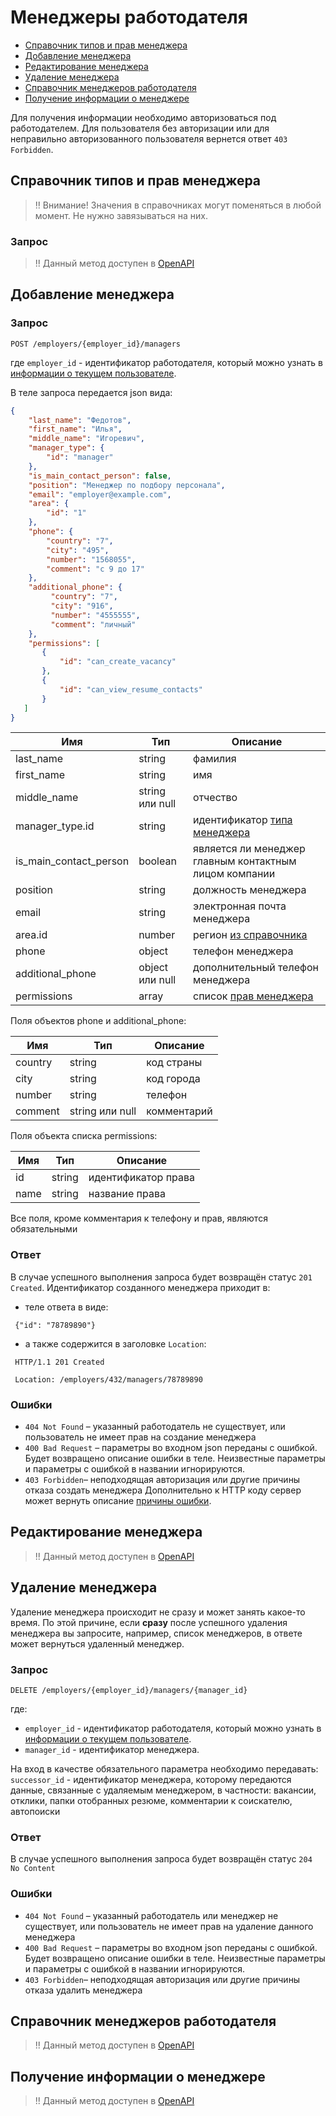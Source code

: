 # Менеджеры работодателя

* [Справочник типов и прав менеджера](#dict)
* [Добавление менеджера](#add)
* [Редактирование менеджера](#edit)
* [Удаление менеджера](#delete)
* [Справочник менеджеров работодателя](#list)
* [Получение информации о менеджере](#item)

Для получения информации необходимо авторизоваться под работодателем.
Для пользователя без авторизации или для неправильно авторизованного пользователя вернется ответ `403 Forbidden`.

<a name="dict"></a>
## Справочник типов и прав менеджера

> ‼️ Внимание! Значения в справочниках могут поменяться в любой момент. Не нужно завязываться на них.

### Запрос
> !! Данный метод доступен в [OpenAPI](https://api.hh.ru/openapi/redoc#tag/Menedzhery-rabotodatelya/paths/~1employers~1{employer_id}~1manager_types/get)

<a name="add"></a>
## Добавление менеджера

### Запрос
`POST /employers/{employer_id}/managers`

где `employer_id` - идентификатор работодателя, который можно узнать в
  [информации о текущем пользователе](https://api.hh.ru/openapi/redoc#tag/Informaciya-o-menedzhere/paths/~1me/get).

В теле запроса передается json вида:

```json
{
    "last_name": "Федотов",
    "first_name": "Илья",
    "middle_name": "Игоревич",
    "manager_type": {
        "id": "manager"
    },
    "is_main_contact_person": false,
    "position": "Менеджер по подбору персонала",
    "email": "employer@example.com",
    "area": {
        "id": "1"
    },
    "phone": {
        "country": "7",
        "city": "495",
        "number": "1568055",
        "comment": "с 9 до 17"
    },
    "additional_phone": {
         "country": "7",
         "city": "916",
         "number": "4555555",
         "comment": "личный"
    },
    "permissions": [
       {
           "id": "can_create_vacancy"
       },
       {
           "id": "can_view_resume_contacts"
       }
   ]
}
```

 Имя | Тип | Описание
 --- | --- | ---
 last_name | string | фамилия
 first_name | string | имя
 middle_name | string или null | отчество
 manager_type.id | string | идентификатор [типа менеджера](#dict)
 is_main_contact_person | boolean | является ли менеджер главным контактным лицом компании
 position | string | должность менеджера
 email | string | электронная почта менеджера
 area.id | number | регион [из справочника](areas.md)
 phone | object | телефон менеджера
 additional_phone | object или null | дополнительный телефон менеджера
 permissions | array | список [прав менеджера](#dict)

 Поля объектов phone и additional_phone:

 Имя | Тип | Описание
 --- | --- | ---
 country | string | код страны
 city | string | код города
 number | string | телефон
 comment | string или null | комментарий

 Поля объекта списка permissions:

 Имя | Тип | Описание
 --- | --- | ---
 id | string | идентификатор права
 name | string | название права

 Все поля, кроме комментария к телефону и прав, являются обязательными

### Ответ

В случае успешного выполнения запроса будет возвращён статус `201 Created`.
Идентификатор созданного менеджера приходит в:

 * теле ответа в виде:
```
 {"id": "78789890"}
```
 * а также содержится в заголовке `Location`:

```
 HTTP/1.1 201 Created

 Location: /employers/432/managers/78789890
```

### Ошибки

* `404 Not Found` – указанный работодатель не существует, или пользователь не имеет прав на создание менеджера
* `400 Bad Request` – параметры во входном json переданы с ошибкой. Будет возвращено описание ошибки в теле.
Неизвестные параметры и параметры с ошибкой в названии игнорируются.
* `403 Forbidden`– неподходящая авторизация или другие причины отказа создать менеджера
Дополнительно к HTTP коду сервер может вернуть
описание [причины ошибки](errors.md#employer_managers).


<a name="edit"></a>
## Редактирование менеджера
> !! Данный метод доступен в [OpenAPI](https://api.hh.ru/openapi/redoc#tag/Menedzhery-rabotodatelya/paths/~1employers~1%7Bemployer_id%7D~1managers~1%7Bmanager_id%7D/put)

<a name="delete"></a>
## Удаление менеджера

Удаление менеджера происходит не сразу и может занять какое-то время.
По этой причине, если **сразу** после успешного удаления менеджера вы запросите, например,
список менеджеров, в ответе может вернуться удаленный менеджер.

### Запрос

`DELETE /employers/{employer_id}/managers/{manager_id}`

где:

* `employer_id` - идентификатор работодателя, который можно узнать в
  [информации о текущем пользователе](https://api.hh.ru/openapi/redoc#tag/Informaciya-o-menedzhere/paths/~1me/get).
* `manager_id` - идентификатор менеджера.

На вход в качестве обязательного параметра необходимо передавать:
`successor_id` - идентификатор менеджера, которому передаются данные,
связанные с удаляемым менеджером, в частности: вакансии, отклики, папки отобранных резюме,
комментарии к соискателю, автопоиски

### Ответ

В случае успешного выполнения запроса будет возвращён статус `204 No Content`

### Ошибки

* `404 Not Found` – указанный работодатель или менеджер не существует, или пользователь не имеет прав на удаление
данного менеджера
* `400 Bad Request` – параметры во входном json переданы с ошибкой. Будет возвращено описание ошибки в теле.
Неизвестные параметры и параметры с ошибкой в названии игнорируются.
* `403 Forbidden`– неподходящая авторизация или другие причины отказа удалить менеджера

<a name="list"></a>
## Справочник менеджеров работодателя

> !! Данный метод доступен в [OpenAPI](https://api.hh.ru/openapi/redoc#tag/Menedzhery-rabotodatelya/paths/~1employers~1{employer_id}~1managers/get)

<a name="item"></a>
## Получение информации о менеджере

> !! Данный метод доступен в [OpenAPI](https://api.hh.ru/openapi/redoc#tag/Menedzhery-rabotodatelya/paths/~1employers~1{employer_id}~1managers~1{manager_id}/get)

